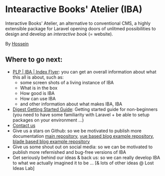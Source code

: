 # Intearactive Books' Atelier (IBA)

Interactive Books' Atelier, an alternative to conventional CMS, a highly extensible package for Laravel opening doors of unlitmed possibilities to design and develop an _interactive book_ (= website).

By [Hossein](http://lostideaslab.com/people/staff-co/hossein/)

## Where to go next:

- [PLP | IBA | Index Flyer](http://lostideaslab.com/pirates-lost-pearl/interactive-books-atelier/): you can get an overall information about what this all is about, such as:
    - some screen shots of a living instance of IBA
    - What is in the box
    - How good is IBA
    - How can use IBA
    - and other information about what makes IBA, IBA
- [Digest Getting Started Guide](http://lostideaslab.com/pirates-lost-pearl/interactive-books-atelier/digest-start-guide/): Getting started guide for non-beginners (you need to have some familiarity with Laravel + be able to setup packages on your environment ...)
- [Contact us](http://lostideaslab.com/contact/)
- Give us a stars on Github: so we be motivated to publish more documentation [main repository](https://github.com/lil-plp/iba/), [vue based blog example repository](https://github.com/lil-plp/iba-blog), [blade based blog example repository](https://github.com/lil-plp/iba-blog_bladeTemplate)
- Give us some shout out on social media: so we can be motivated to publish more refernished and bug-free versions of IBA
- Get seriously behind our ideas & back us: so we can really develop IBA to what we actually imagined it to be ... [& lots of other ideas @ Lost Ideas Lab]
